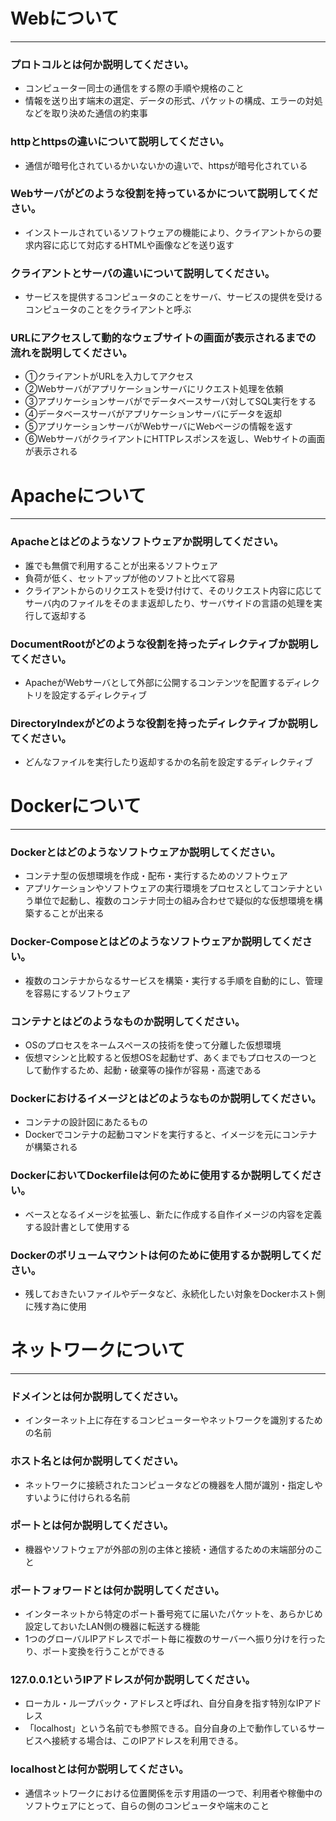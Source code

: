 # Webについて
---
### プロトコルとは何か説明してください。

* コンピューター同士の通信をする際の手順や規格のこと
* 情報を送り出す端末の選定、データの形式、パケットの構成、エラーの対処などを取り決めた通信の約束事


### httpとhttpsの違いについて説明してください。

* 通信が暗号化されているかいないかの違いで、httpsが暗号化されている



### Webサーバがどのような役割を持っているかについて説明してください。

* インストールされているソフトウェアの機能により、クライアントからの要求内容に応じて対応するHTMLや画像などを送り返す



### クライアントとサーバの違いについて説明してください。

* サービスを提供するコンピュータのことをサーバ、サービスの提供を受けるコンピュータのことをクライアントと呼ぶ



### URLにアクセスして動的なウェブサイトの画面が表示されるまでの流れを説明してください。

* ①クライアントがURLを入力してアクセス
* ②Webサーバがアプリケーションサーバにリクエスト処理を依頼
* ③アプリケーションサーバがでデータベースサーバ対してSQL実行をする
* ④データベースサーバがアプリケーションサーバにデータを返却
* ⑤アプリケーションサーバがWebサーバにWebページの情報を返す
* ⑥WebサーバがクライアントにHTTPレスポンスを返し、Webサイトの画面が表示される




# Apacheについて
---
### Apacheとはどのようなソフトウェアか説明してください。

* 誰でも無償で利用することが出来るソフトウェア
* 負荷が低く、セットアップが他のソフトと比べて容易
* クライアントからのリクエストを受け付けて、そのリクエスト内容に応じてサーバ内のファイルをそのまま返却したり、サーバサイドの言語の処理を実行して返却する

### DocumentRootがどのような役割を持ったディレクティブか説明してください。

* ApacheがWebサーバとして外部に公開するコンテンツを配置するディレクトリを設定するディレクティブ



### DirectoryIndexがどのような役割を持ったディレクティブか説明してください。

* どんなファイルを実行したり返却するかの名前を設定するディレクティブ





# Dockerについて
---
### Dockerとはどのようなソフトウェアか説明してください。

* コンテナ型の仮想環境を作成・配布・実行するためのソフトウェア
* アプリケーションやソフトウェアの実行環境をプロセスとしてコンテナという単位で起動し、複数のコンテナ同士の組み合わせで疑似的な仮想環境を構築することが出来る



### Docker-Composeとはどのようなソフトウェアか説明してください。

* 複数のコンテナからなるサービスを構築・実行する手順を自動的にし、管理を容易にするソフトウェア



### コンテナとはどのようなものか説明してください。

* OSのプロセスをネームスペースの技術を使って分離した仮想環境
* 仮想マシンと比較すると仮想OSを起動せず、あくまでもプロセスの一つとして動作するため、起動・破棄等の操作が容易・高速である



### Dockerにおけるイメージとはどのようなものか説明してください。

* コンテナの設計図にあたるもの
* Dockerでコンテナの起動コマンドを実行すると、イメージを元にコンテナが構築される



### DockerにおいてDockerfileは何のために使用するか説明してください。

* ベースとなるイメージを拡張し、新たに作成する自作イメージの内容を定義する設計書として使用する


### Dockerのボリュームマウントは何のために使用するか説明してください。

* 残しておきたいファイルやデータなど、永続化したい対象をDockerホスト側に残す為に使用




# ネットワークについて
---
### ドメインとは何か説明してください。

* インターネット上に存在するコンピューターやネットワークを識別するための名前



### ホスト名とは何か説明してください。

* ネットワークに接続されたコンピュータなどの機器を人間が識別・指定しやすいように付けられる名前



### ポートとは何か説明してください。

* 機器やソフトウェアが外部の別の主体と接続・通信するための末端部分のこと



### ポートフォワードとは何か説明してください。

* インターネットから特定のポート番号宛てに届いたパケットを、あらかじめ設定しておいたLAN側の機器に転送する機能
* 1つのグローバルIPアドレスでポート毎に複数のサーバーへ振り分けを行ったり、ポート変換を行うことができる



### 127.0.0.1というIPアドレスが何か説明してください。

* ローカル・ループバック・アドレスと呼ばれ、自分自身を指す特別なIPアドレス
* 「localhost」という名前でも参照できる。自分自身の上で動作しているサービスへ接続する場合は、このIPアドレスを利用できる。



### localhostとは何か説明してください。

* 通信ネットワークにおける位置関係を示す用語の一つで、利用者や稼働中のソフトウェアにとって、自らの側のコンピュータや端末のこと




